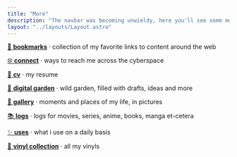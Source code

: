 ```yaml
---
title: "More"
description: "The navbar was becoming unwieldy, here you'll see some more of the various pages."
layout: "../layouts/Layout.astro"
---
```


[🔖 **bookmarks**](/bookmarks) · collection of my favorite links to content around the web

[🌐 **connect**](/connect) · ways to reach me across the cyberspace

[📜 **cv**](/cv) · my resume

[🌱 **digital garden**](/garden) · wild garden, filled with drafts, ideas and more

[📸 **gallery**](/gallery) · moments and places of my life, in pictures

[📚 **logs**](/logs) · logs for movies, series, anime, books, manga et-cetera

[✨ **uses**](/uses) · what i use on a daily basis

[📀 **vinyl collection**](/vinyl) · all my vinyls